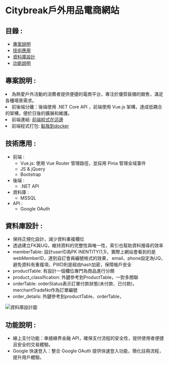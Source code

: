 <!DOCTYPE html>
<html lang="zh-Hant">

<head>
    <meta charset="UTF-8">
    <meta name="viewport" content="width=device-width, initial-scale=1.0">
</head>

<body>
    <h1>Citybreak戶外用品電商網站</h1>
    <h2>目錄 :</h2>
    <ul>
        <li><a href="#project-description">專案說明</a></li>
        <li><a href="#technology-application">技術應用</a></li>
        <li><a href="#database-design">資料庫設計</a></li>
        <li><a href="#function-description">功能說明</a></li>
    </ul>
    <h2 id="project-description">專案說明 : </h2>
    <li>為熱愛戶外活動的消費者提供便捷的電商平台，專注於優質裝備的銷售，滿足各種場景需求。</li>
    <li>前後端分離：後端使用 .NET Core API ，前端使用 Vue.js 架構，達成低耦合的架構，便於日後的擴展和維護。</li>
    <li>前端連結: <a href="https://github.com/Ting-s515/CityBreak_Frontend">前端程式在這邊</a></li>
    <li>前端程式打包: <a href="https://hub.docker.com/r/tings515/citybreak">點我到docker</a></li>
    <h2 id="technology-application">技術應用 :</h2>
    <ul>
        <li>前端 :
            <ul>
                <li>Vue.js: 使用 Vue Router 管理路徑，並採用 Pinia 管理全域事件</li>
                <li>JS & jQuery</li>
                <li>Bootstrap</li>
            </ul>
        </li>
        <li>後端 :
            <ul>
                <li>.NET API</li>
            </ul>
        </li>
        <li>資料庫 :
            <ul>
                <li>MSSQL</li>
            </ul>
        </li>
        <li>API :
            <ul>
                <li>Google OAuth</li>
            </ul>
        </li>
    </ul>
    <h2 id="database-design">資料庫設計 :</h2>
    <ul>
        <li>保持正規化設計，減少資料重複欄位</li>
        <li>透過建立FK與UQ，維持資料的完整性與唯一性，索引也幫助資料搜尋的效率</li>
        <li>memberTable: 設計userID為PK INENTITY(1,1)，實際上網站會看到的是webMemberID，達到自訂會員編號格式的效果，
            email、phone設定為UQ，避免資料有重複項，PWD則是經由hash加密，保障帳戶安全</li>
        <li>productTable: 有設計一個欄位專門為商品進行分類</li>   
        <li>product_classification: 外鍵參考到ProductTable，一對多關聯</li> 
        <li>orderTable: orderStatus表示訂單付款狀態(未付款、已付款)，merchantTradeNo作為訂單編號</li>
        <li>order_details: 外鍵參考到productTable、orderTable，</li>
    </ul>
    <img src="https://i.imgur.com/Id9vN3b.png" alt="資料庫設計圖" style="max-width: 100%; height: auto;">
    <h2 id="function-description">功能說明 :</h2>
    <ul>
        <li>線上支付功能：串接綠界金融 API，確保支付流程的安全性，提供使用者便捷且安全的交易體驗。</li>
        <li>Google 快速登入：整合 Google OAuth 提供快速登入功能，簡化註冊流程，提升用戶體驗。</li>
    </ul>
</body>

</html>
